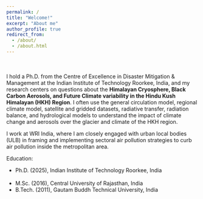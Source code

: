 ```yaml
---
permalink: /
title: "Welcome!"
excerpt: "About me"
author_profile: true
redirect_from: 
  - /about/
  - /about.html
---
```

<br> 
<br> 
I hold a Ph.D. from the Centre of Excellence in Disaster Mitigation & Management at the Indian Institute of Technology Roorkee, India, and my research centers on questions about the <b>Himalayan Cryosphere, Black Carbon Aerosols, and Future Climate variability in the Hindu Kush Himalayan (HKH) Region</b>. I often use the general circulation model, regional climate model, satellite and gridded datasets, radiative transfer, radiation balance, and hydrological models to understand the impact of climate change and aerosols over the glacier and climate of the HKH region.

I work at WRI India, where I am closely engaged with urban local bodies (ULB) in framing and implementing sectoral air pollution strategies to curb air pollution inside the metropolitan area.

​Education:
<ul>
  <li>Ph.D. (2025), Indian Institute of Technology Roorkee, India</li>​
  <li>M.Sc. (2016), Central University of Rajasthan, India</li>
  <li>B.Tech. (2011), Gautam Buddh Technical University, India</li>
</ul>
